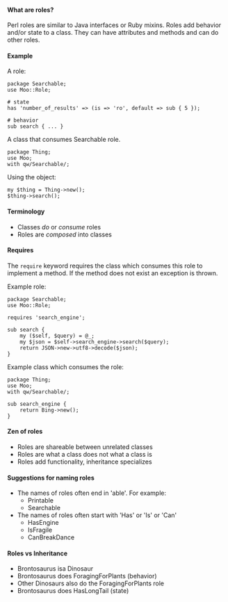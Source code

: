 #### What are roles?

Perl roles are similar to Java interfaces or Ruby mixins.  Roles add behavior
and/or state to a class.  They can have attributes and methods and can do
other roles.

#### Example

A role:

    package Searchable;
    use Moo::Role;

    # state
    has 'number_of_results' => (is => 'ro', default => sub { 5 }); 

    # behavior
    sub search { ... }

A class that consumes Searchable role.

    package Thing;
    use Moo;
    with qw/Searchable/;

Using the object:

    my $thing = Thing->new();
    $thing->search();


#### Terminology

- Classes *do* or *consume* roles
- Roles are *composed* into classes

#### Requires

The `require` keyword requires the class which consumes this role to implement
a method.  If the method does not exist an exception is thrown.

Example role:

    package Searchable;
    use Moo::Role;

    requires 'search_engine';

    sub search { 
        my ($self, $query) = @_;
        my $json = $self->search_engine->search($query);
        return JSON->new->utf8->decode($json);
    }

Example class which consumes the role:

    package Thing;
    use Moo;
    with qw/Searchable/;

    sub search_engine {
        return Bing->new();
    }


#### Zen of roles

- Roles are shareable between unrelated classes
- Roles are what a class does not what a class is
- Roles add functionality, inheritance specializes

#### Suggestions for naming roles

- The names of roles often end in 'able'.  For example:
  - Printable
  - Searchable
- The names of roles often start with 'Has' or 'Is' or 'Can'
  - HasEngine
  - IsFragile
  - CanBreakDance

#### Roles vs Inheritance

- Brontosaurus isa Dinosaur
- Brontosaurus does ForagingForPlants (behavior)
- Other Dinosaurs also do the ForagingForPlants role
- Brontosaurus does HasLongTail (state)

